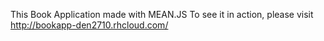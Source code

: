This Book Application made with MEAN.JS
To see it in action, please visit http://bookapp-den2710.rhcloud.com/